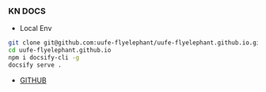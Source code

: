 ### KN DOCS
* Local Env
``` bash
git clone git@github.com:uufe-flyelephant/uufe-flyelephant.github.io.git
cd uufe-flyelephant.github.io
npm i docsify-cli -g
docsify serve .
```
* [GITHUB](https://github.com/uufe-flyelephant/uufe-flyelephant.github.io)
